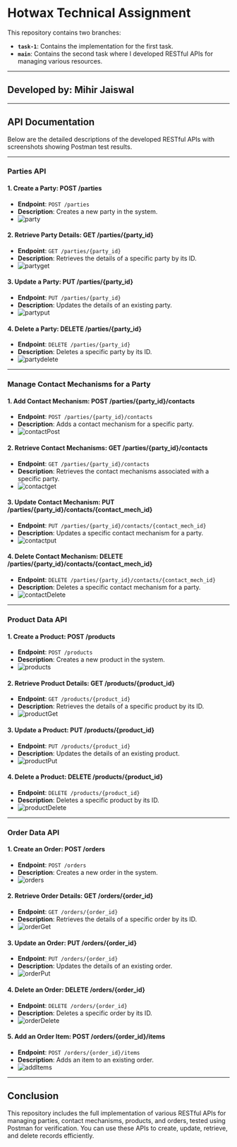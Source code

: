 # Hotwax Technical Assignment

This repository contains two branches:

- **`task-1`**: Contains the implementation for the first task.
- **`main`**: Contains the second task where I developed RESTful APIs for managing various resources.

---

## Developed by: **Mihir Jaiswal**

---

## API Documentation

Below are the detailed descriptions of the developed RESTful APIs with screenshots showing Postman test results.

---

### Parties API

#### 1. **Create a Party: POST /parties**
- **Endpoint**: `POST /parties`
- **Description**: Creates a new party in the system.
- ![party](https://github.com/user-attachments/assets/3cc764d0-2112-4a0c-bcfa-4517121a91b6)

#### 2. **Retrieve Party Details: GET /parties/{party_id}**
- **Endpoint**: `GET /parties/{party_id}`
- **Description**: Retrieves the details of a specific party by its ID.
- ![partyget](https://github.com/user-attachments/assets/5ebb6f35-1c9f-4348-abc7-a2e95f9422e7)

#### 3. **Update a Party: PUT /parties/{party_id}**
- **Endpoint**: `PUT /parties/{party_id}`
- **Description**: Updates the details of an existing party.
- ![partyput](https://github.com/user-attachments/assets/08e1ddcd-1207-4ef1-ae5a-420f323a26c9)

#### 4. **Delete a Party: DELETE /parties/{party_id}**
- **Endpoint**: `DELETE /parties/{party_id}`
- **Description**: Deletes a specific party by its ID.
- ![partydelete](https://github.com/user-attachments/assets/f20fbf6d-62ae-4d34-8597-742535852d75)

---

### Manage Contact Mechanisms for a Party

#### 1. **Add Contact Mechanism: POST /parties/{party_id}/contacts**
- **Endpoint**: `POST /parties/{party_id}/contacts`
- **Description**: Adds a contact mechanism for a specific party.
- ![contactPost](https://github.com/user-attachments/assets/a1808475-d659-4c93-ac46-ecfc9dae9d7f)

#### 2. **Retrieve Contact Mechanisms: GET /parties/{party_id}/contacts**
- **Endpoint**: `GET /parties/{party_id}/contacts`
- **Description**: Retrieves the contact mechanisms associated with a specific party.
- ![contactget](https://github.com/user-attachments/assets/020a4576-c47c-4994-846f-e5a18cb46a45)

#### 3. **Update Contact Mechanism: PUT /parties/{party_id}/contacts/{contact_mech_id}**
- **Endpoint**: `PUT /parties/{party_id}/contacts/{contact_mech_id}`
- **Description**: Updates a specific contact mechanism for a party.
- ![contactput](https://github.com/user-attachments/assets/4b06c5ca-1af5-45a3-942c-2218b2a9361b)

#### 4. **Delete Contact Mechanism: DELETE /parties/{party_id}/contacts/{contact_mech_id}**
- **Endpoint**: `DELETE /parties/{party_id}/contacts/{contact_mech_id}`
- **Description**: Deletes a specific contact mechanism for a party.
- ![contactDelete](https://github.com/user-attachments/assets/0591aeaa-5116-4ced-8fa3-29bd93825f25)

---

### Product Data API

#### 1. **Create a Product: POST /products**
- **Endpoint**: `POST /products`
- **Description**: Creates a new product in the system.
- ![products](https://github.com/user-attachments/assets/08f2fbf8-6285-48fc-b234-f359ab49c7c4)

#### 2. **Retrieve Product Details: GET /products/{product_id}**
- **Endpoint**: `GET /products/{product_id}`
- **Description**: Retrieves the details of a specific product by its ID.
- ![productGet](https://github.com/user-attachments/assets/12968658-f525-404a-9a1d-abb64e34aa3b)

#### 3. **Update a Product: PUT /products/{product_id}**
- **Endpoint**: `PUT /products/{product_id}`
- **Description**: Updates the details of an existing product.
- ![productPut](https://github.com/user-attachments/assets/f50654ff-9a4e-44dd-9eda-81c9f3c6a90c)

#### 4. **Delete a Product: DELETE /products/{product_id}**
- **Endpoint**: `DELETE /products/{product_id}`
- **Description**: Deletes a specific product by its ID.
- ![productDelete](https://github.com/user-attachments/assets/6fd7bb62-8cc7-437d-9a4d-8b255865bdbe)

---

### Order Data API

#### 1. **Create an Order: POST /orders**
- **Endpoint**: `POST /orders`
- **Description**: Creates a new order in the system.
- ![orders](https://github.com/user-attachments/assets/5fb02988-c793-4d03-863e-664c27f8ff1a)

#### 2. **Retrieve Order Details: GET /orders/{order_id}**
- **Endpoint**: `GET /orders/{order_id}`
- **Description**: Retrieves the details of a specific order by its ID.
- ![orderGet](https://github.com/user-attachments/assets/1134a153-2fac-4862-9805-7e0ec155f4c5)

#### 3. **Update an Order: PUT /orders/{order_id}**
- **Endpoint**: `PUT /orders/{order_id}`
- **Description**: Updates the details of an existing order.
- ![orderPut](https://github.com/user-attachments/assets/ce8722c3-2011-4f8b-8a0b-6c2026229182)

#### 4. **Delete an Order: DELETE /orders/{order_id}**
- **Endpoint**: `DELETE /orders/{order_id}`
- **Description**: Deletes a specific order by its ID.
- ![orderDelete](https://github.com/user-attachments/assets/246ad6c5-fca5-40c2-9ea7-c812d4aa67b7)

#### 5. **Add an Order Item: POST /orders/{order_id}/items**
- **Endpoint**: `POST /orders/{order_id}/items`
- **Description**: Adds an item to an existing order.
- ![addItems](https://github.com/user-attachments/assets/053ef62c-0fcb-41a7-be1a-bd20010e8da6)

---

## Conclusion

This repository includes the full implementation of various RESTful APIs for managing parties, contact mechanisms, products, and orders, tested using Postman for verification. You can use these APIs to create, update, retrieve, and delete records efficiently.
